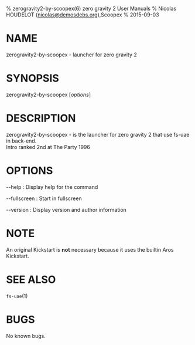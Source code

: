 % zerogravity2-by-scoopex(6) zero gravity 2 User Manuals
% Nicolas HOUDELOT (nicolas@demosdebs.org),Scoopex
% 2015-09-03

# NAME
zerogravity2-by-scoopex - launcher for zero gravity 2

# SYNOPSIS
zerogravity2-by-scoopex [*options*]

# DESCRIPTION
zerogravity2-by-scoopex - is the launcher for zero gravity 2 that use fs-uae in back-end.  
Intro ranked 2nd at The Party 1996

# OPTIONS
\--help
:   Display help for the command

\--fullscreen
:   Start in fullscreen

\--version
:   Display version and author information

# NOTE
An original Kickstart is **not** necessary because it uses the builtin Aros Kickstart.

# SEE ALSO
`fs-uae`(1)

# BUGS
No known bugs.
